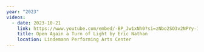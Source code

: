 ```yaml
---
year: "2023"
videos:
  - date: 2023-10-21
    link: https://www.youtube.com/embed/-BP_Jw1xNh0?si=zNbo2SO3v2NPYy-1
    title: Open Again a Turn of Light by Eric Nathan
    location: Lindemann Performing Arts Center
---
```

